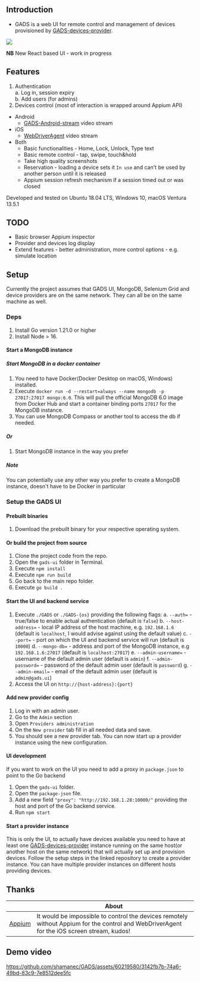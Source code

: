 ## Introduction

* GADS is a web UI for remote control and management of devices provisioned by [GADS-devices-provider](https://github.com/shamanec/GADS-devices-provider).

[![](https://dcbadge.vercel.app/api/server/5amWvknKQd)](https://discord.gg/5amWvknKQd)  

**NB** New React based UI - work in progress

## Features
1. Authentication  
  a. Log in, session expiry  
  b. Add users (for admins)  
2. Devices control (most of interaction is wrapped around Appium API)
  * Android
    - [GADS-Android-stream](https://github.com/shamanec/GADS-Android-stream) video stream  
  * iOS
    - [WebDriverAgent](https://github.com/appium/WebDriverAgent) video stream   
  * Both
    - Basic functionalities - Home, Lock, Unlock, Type text
    - Basic remote control - tap, swipe, touch&hold
    - Take high quality screenshots
    - Reservation - loading a device sets it `In use` and can't be used by another person until it is released
    - Appium session refresh mechanism if a session timed out or was closed

Developed and tested on Ubuntu 18.04 LTS, Windows 10, macOS Ventura 13.5.1  

## TODO
* Basic browser Appium inspector
* Provider and devices log display
* Extend features - better administration, more control options - e.g. simulate location

## Setup
Currently the project assumes that GADS UI, MongoDB, Selenium Grid and device providers are on the same network. They can all be on the same machine as well.  

### Deps
1. Install Go version 1.21.0 or higher
2. Install Node > 16.

#### Start a MongoDB instance
##### Start MongoDB in a docker container
1. You need to have Docker(Docker Desktop on macOS, Windows) installed.
2. Execute `docker run -d --restart=always --name mongodb -p 27017:27017 mongo:6.0`. This will pull the official MongoDB 6.0 image from Docker Hub and start a container binding ports `27017` for the MongoDB instance.  
3. You can use MongoDB Compass or another tool to access the db if needed.

##### Or
1. Start MongoDB instance in the way you prefer

##### Note
You can potentially use any other way you prefer to create a MongoDB instance, doesn't have to be Docker in particular

### Setup the GADS UI
#### Prebuilt binaries
1. Download the prebuilt binary for your respective operating system.

#### Or build the project from source
1. Clone the project code from the repo.
2. Open the `gads-ui` folder in Terminal.
3. Execute `npm install`
4. Execute `npm run build`
5. Go back to the main repo folder.
6. Execute `go build .`

#### Start the UI and backend service
1. Execute `./GADS` or `./GADS-{os}` providing the following flags:
  a. `--auth=` - true/false to enable actual authentication (default is `false`)
  b. `--host-address=` - local IP address of the host machine, e.g. `192.168.1.6` (default is `localhost`, I would advise against using the default value)
  c. `--port=` - port on which the UI and backend service will run (default is `10000`)
  d. `--mongo-db=` - address and port of the MongoDB instance, e.g `192.168.1.6:27017` (default is `localhost:27017`)
  e. `--admin-username=` - username of the default admin user (default is `admin`)
  f. `--admin-password=` - password of the default admin user (default is `password`)
  g. `--admin-email=` - email of the default admin user (default is `admin@gads.ui`)
2. Access the UI on `http://{host-address}:{port}`

#### Add new provider config
1. Log in with an admin user.
2. Go to the `Admin` section
3. Open `Providers administration`
4. On the `New provider` tab fill in all needed data and save.
5. You should see a new provider tab. You can now start up a provider instance using the new configuration.

#### UI development
If you want to work on the UI you need to add a proxy in `package.json` to point to the Go backend 
1. Open the `gads-ui` folder.
2. Open the `package-json` file.
3. Add a new field `"proxy": "http://192.168.1.28:10000/"` providing the host and port of the Go backend service.
4. Run `npm start`

#### Start a provider instance
This is only the UI, to actually have devices available you need to have at least one [GADS-devices-provider](https://github.com/shamanec/GADS-devices-provider) instance running on the same host(or another host on the same network) that will actually set up and provision devices. Follow the setup steps in the linked repository to create a provider instance. You can have multiple provider instances on different hosts providing devices.

## Thanks

| |About|
|---|---| 
|[Appium](https://github.com/appium)|It would be impossible to control the devices remotely without Appium for the control and WebDriverAgent for the iOS screen stream, kudos!|  

## Demo video  
https://github.com/shamanec/GADS/assets/60219580/3142fb7b-74a6-49bd-83c9-7e8512dee5fc



